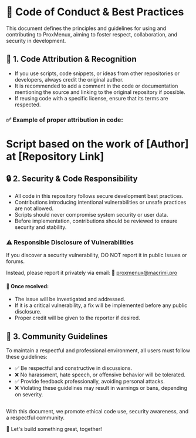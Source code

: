 # 📝 Code of Conduct & Best Practices

This document defines the principles and guidelines for using and contributing to ProxMenux, aiming to foster respect, collaboration, and security in development.

## 📌 1. Code Attribution & Recognition

- If you use scripts, code snippets, or ideas from other repositories or developers, always credit the original author.
- It is recommended to add a comment in the code or documentation mentioning the source and linking to the original repository if possible.
- If reusing code with a specific license, ensure that its terms are respected.

### ✅ Example of proper attribution in code:

# Script based on the work of [Author] at [Repository Link]

## 🔒 2. Security & Code Responsibility

- All code in this repository follows secure development best practices.
- Contributions introducing intentional vulnerabilities or unsafe practices are not allowed.
- Scripts should never compromise system security or user data.
- Before implementation, contributions should be reviewed to ensure security and stability.

### ⚠️ Responsible Disclosure of Vulnerabilities

If you discover a security vulnerability, DO NOT report it in public Issues or forums.

Instead, please report it privately via email:
📧 proxmenux@macrimi.pro

#### 🔹 Once received:

- The issue will be investigated and addressed.
- If it is a critical vulnerability, a fix will be implemented before any public disclosure.
- Proper credit will be given to the reporter if desired.

## 🤝 3. Community Guidelines

To maintain a respectful and professional environment, all users must follow these guidelines:

- ✅ Be respectful and constructive in discussions.
- ❌ No harassment, hate speech, or offensive behavior will be tolerated.
- ✅ Provide feedback professionally, avoiding personal attacks.
- ❌ Violating these guidelines may result in warnings or bans, depending on severity.


##

With this document, we promote ethical code use, security awareness, and a respectful community.

📢 Let's build something great, together!

##